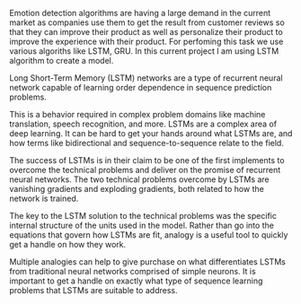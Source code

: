 Emotion detection algorithms are having a large demand in the current market as companies use them to get the result from customer reviews so that they can improve their product as well as personalize their product to improve the experience with their product. For perfoming this task we use various algoriths like LSTM, GRU. In this current project I am using LSTM algorithm to create a model.

Long Short-Term Memory (LSTM) networks are a type of recurrent neural network capable of learning order dependence in sequence prediction problems.

This is a behavior required in complex problem domains like machine translation, speech recognition, and more. LSTMs are a complex area of deep learning. It can be hard to get your hands around what LSTMs are, and how terms like bidirectional and sequence-to-sequence relate to the field.

The success of LSTMs is in their claim to be one of the first implements to overcome the technical problems and deliver on the promise of recurrent neural networks. The two technical problems overcome by LSTMs are vanishing gradients and exploding gradients, both related to how the network is trained.

The key to the LSTM solution to the technical problems was the specific internal structure of the units used in the model. Rather than go into the equations that govern how LSTMs are fit, analogy is a useful tool to quickly get a handle on how they work.

Multiple analogies can help to give purchase on what differentiates LSTMs from traditional neural networks comprised of simple neurons. It is important to get a handle on exactly what type of sequence learning problems that LSTMs are suitable to address.
